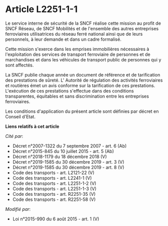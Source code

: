 # Article L2251-1-1

Le service interne de sécurité de la SNCF réalise cette mission au profit de SNCF Réseau, de SNCF Mobilités et de l'ensemble
des autres entreprises ferroviaires utilisatrices du réseau ferré national ainsi que de leurs personnels, à leur demande et
dans un cadre formalisé. 

Cette mission s'exerce dans les emprises immobilières nécessaires à l'exploitation des services de transport ferroviaire de
personnes et de marchandises et dans les véhicules de transport public de personnes qui y sont affectés. 

La SNCF publie chaque année un document de référence et de tarification des prestations de sûreté. L'     Autorité de
régulation des activités ferroviaires et routières  émet un avis conforme sur la tarification de ces prestations. L'exécution
de ces prestations s'effectue dans des conditions transparentes, équitables et sans discrimination entre les entreprises
ferroviaires. 

Les conditions d'application du présent article sont définies par décret en Conseil d'Etat.

**Liens relatifs à cet article**

_Cité par_:

  - Décret n°2007-1322 du 7 septembre 2007 - art. 6 (Ab)
  - Décret n°2015-845 du 10 juillet 2015 - art. 5 (Ab)
  - Décret n°2018-1179 du 18 décembre 2018 (V)
  - Décret n°2019-1585 du 30 décembre 2019 - art. 3 (V)
  - Décret n°2019-1585 du 30 décembre 2019 - art. 8 (V)
  - Code des transports - art. L2121-22 (V)
  - Code des transports - art. L2241-1 (V)
  - Code des transports - art. L2251-1-2 (V)
  - Code des transports - art. L2251-1-3 (V)
  - Code des transports - art. R2251-35 (V)
  - Code des transports - art. R2251-58 (V)

_Modifié par_:

  - Loi n°2015-990 du 6 août 2015 - art. 1 (V)
